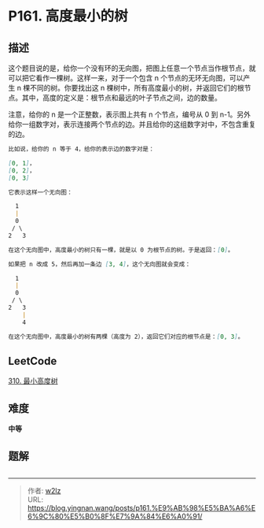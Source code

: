 # P161. 高度最小的树


<!--more-->

## 描述

这个题目说的是，给你一个没有环的无向图，把图上任意一个节点当作根节点，就可以把它看作一棵树。这样一来，对于一个包含 n 个节点的无环无向图，可以产生 n 棵不同的树。你要找出这 n 棵树中，所有高度最小的树，并返回它们的根节点。其中，高度的定义是：根节点和最远的叶子节点之间，边的数量。

注意，给你的 n 是一个正整数，表示图上共有 n 个节点，编号从 0 到 n-1。另外给你一组数字对，表示连接两个节点的边。并且给你的这组数字对中，不包含重复的边。

```markdown
比如说，给你的 n 等于 4，给你的表示边的数字对是：

[0, 1]，
[0, 2]，
[0, 3]

它表示这样一个无向图：

  1
  |
  0
 / \
2   3

在这个无向图中，高度最小的树只有一棵，就是以 0 为根节点的树。于是返回：[0]。

如果把 n 改成 5，然后再加一条边 [3, 4]，这个无向图就会变成：

  1
  |
  0
 / \
2   3
    |
    4

在这个无向图中，高度最小的树有两棵（高度为 2），返回它们对应的根节点是：[0, 3]。
```

## LeetCode

[310. 最小高度树](https://leetcode.cn/problems/minimum-height-trees/description/)

## 难度

**中等**

## 题解

```java

```


---

> 作者: [w2lz](https://github.com/w2lz)  
> URL: https://blog.yingnan.wang/posts/p161.%E9%AB%98%E5%BA%A6%E6%9C%80%E5%B0%8F%E7%9A%84%E6%A0%91/  

